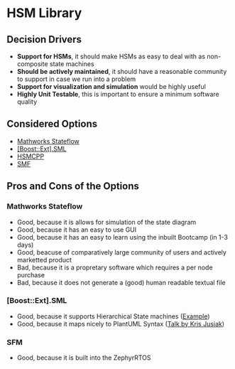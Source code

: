 # HSM Library

## Decision Drivers
- **Support for HSMs**, it should make HSMs as easy to deal with as non-composite state machines
- **Should be actively maintained**, it should have a reasonable community to support in case we run into a problem
- **Support for visualization and simulation** would be highly useful
- **Highly Unit Testable**, this is important to ensure a minimum software quality

## Considered Options
- [Mathworks Stateflow](https://www.mathworks.com/products/stateflow.html)
- [[Boost::Ext].SML](https://boost-ext.github.io/sml/index.html)
- [HSMCPP](https://github.com/igor-krechetov/hsmcpp)
- [SMF](https://docs.zephyrproject.org/latest/guides/smf/index.html)

## Pros and Cons of the Options 

### Mathworks Stateflow
- Good, because it is allows for simulation of the state diagram
- Good, because it has an easy to use GUI
- Good, because it has an easy to learn using the inbuilt Bootcamp (in 1-3 days)
- Good, beacuse of comparatively large community of users and actively marketted product
- Bad, because it is a propretary software which requires a per node purchase
- Bad, because it does not generate a (good) human readable textual file

### [Boost::Ext].SML
- Good, because it supports Hierarchical State machines ([Example](https://boost-ext.github.io/sml/examples.html#composite))
- Good, because it maps nicely to PlantUML Syntax ([Talk by Kris Jusiak](https://www.youtube.com/watch?v=MskKTIdW45c&t=1273s))

### SFM
- Good, because it is built into the ZephyrRTOS
